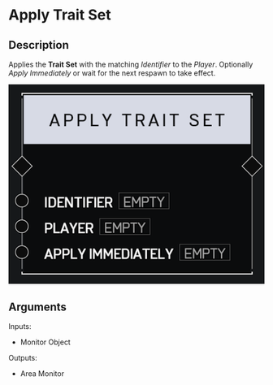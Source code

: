 # Apply Trait Set

## Description

Applies the **Trait Set** with the matching _Identifier_ to the _Player_. Optionally _Apply Immediately_ or wait for the next respawn to take effect.

![Area Monitor](../../.gitbook/assets/images/scripting/traits/apply-trait-set.png)

## Arguments

Inputs:

* Monitor Object

Outputs:

* Area Monitor
